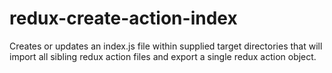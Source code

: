 # redux-create-action-index
Creates or updates an index.js file within supplied target directories that will import all sibling redux action files and export a single redux action object.
